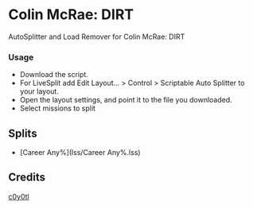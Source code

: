 # Colin McRae: DIRT
AutoSplitter and Load Remover for Colin McRae: DIRT

### Usage
* Download the script.
* For LiveSplit add Edit Layout... > Control > Scriptable Auto Splitter to your layout.
* Open the layout settings, and point it to the file you downloaded.
* Select missions to split

## Splits
* [Career Any%](lss/Career Any%.lss)

## Credits
[c0y0tl](https://www.twitch.tv/c0y0tl)
